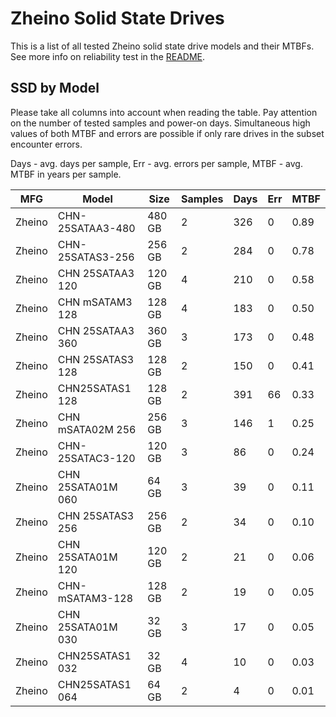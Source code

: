 Zheino Solid State Drives
=========================

This is a list of all tested Zheino solid state drive models and their MTBFs. See
more info on reliability test in the [README](https://github.com/linuxhw/SMART).

SSD by Model
------------

Please take all columns into account when reading the table. Pay attention on the
number of tested samples and power-on days. Simultaneous high values of both MTBF
and errors are possible if only rare drives in the subset encounter errors.

Days - avg. days per sample,
Err  - avg. errors per sample,
MTBF - avg. MTBF in years per sample.

| MFG       | Model              | Size   | Samples | Days  | Err   | MTBF |
|-----------|--------------------|--------|---------|-------|-------|------|
| Zheino    | CHN-25SATAA3-480   | 480 GB | 2       | 326   | 0     | 0.89   |
| Zheino    | CHN-25SATAS3-256   | 256 GB | 2       | 284   | 0     | 0.78   |
| Zheino    | CHN 25SATAA3 120   | 120 GB | 4       | 210   | 0     | 0.58   |
| Zheino    | CHN mSATAM3 128    | 128 GB | 4       | 183   | 0     | 0.50   |
| Zheino    | CHN 25SATAA3 360   | 360 GB | 3       | 173   | 0     | 0.48   |
| Zheino    | CHN 25SATAS3 128   | 128 GB | 2       | 150   | 0     | 0.41   |
| Zheino    | CHN25SATAS1 128    | 128 GB | 2       | 391   | 66    | 0.33   |
| Zheino    | CHN mSATA02M 256   | 256 GB | 3       | 146   | 1     | 0.25   |
| Zheino    | CHN-25SATAC3-120   | 120 GB | 3       | 86    | 0     | 0.24   |
| Zheino    | CHN 25SATA01M 060  | 64 GB  | 3       | 39    | 0     | 0.11   |
| Zheino    | CHN 25SATAS3 256   | 256 GB | 2       | 34    | 0     | 0.10   |
| Zheino    | CHN 25SATA01M 120  | 120 GB | 2       | 21    | 0     | 0.06   |
| Zheino    | CHN-mSATAM3-128    | 128 GB | 2       | 19    | 0     | 0.05   |
| Zheino    | CHN 25SATA01M 030  | 32 GB  | 3       | 17    | 0     | 0.05   |
| Zheino    | CHN25SATAS1 032    | 32 GB  | 4       | 10    | 0     | 0.03   |
| Zheino    | CHN25SATAS1 064    | 64 GB  | 2       | 4     | 0     | 0.01   |
